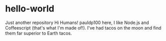 # hello-world
Just another repository
Hi Humans!
pauldp100 here, I like Node.js and Coffeescript (that's what I'm made of!).
I've had tacos on the moon and find them far superior to Earth tacos.
